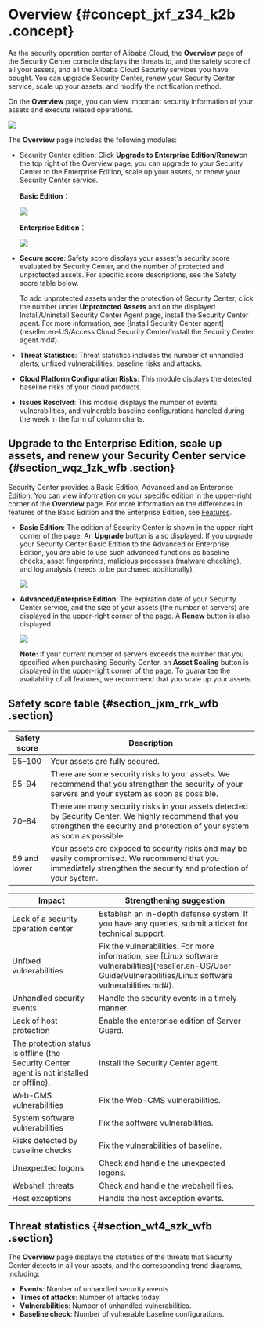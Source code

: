 # Overview {#concept_jxf_z34_k2b .concept}

As the security operation center of Alibaba Cloud, the **Overview** page of the Security Center console displays the threats to, and the safety score of all your assets, and all the Alibaba Cloud Security services you have bought. You can upgrade Security Center, renew your Security Center service, scale up your assets, and modify the notification method.

On the **Overview** page, you can view important security information of your assets and execute related operations.

![](http://static-aliyun-doc.oss-cn-hangzhou.aliyuncs.com/assets/img/15448/156104575649838_en-US.png)

The **Overview** page includes the following modules:

-   Security Center edition: Click **Upgrade to Enterprise Edition**/**Renew**on the top right of the Overview page, you can upgrade to your Security Center to the Enterprise Edition, scale up your assets, or renew your Security Center service.

    **Basic Edition**：

    ![](http://static-aliyun-doc.oss-cn-hangzhou.aliyuncs.com/assets/img/15448/156104575637208_en-US.png)

    **Enterprise Edition**：

    ![](http://static-aliyun-doc.oss-cn-hangzhou.aliyuncs.com/assets/img/15448/156104575637207_en-US.png)

-   **Secure score**: Safety score displays your assest's security score evaluated by Security Center, and the number of protected and unprotected assets. For specific score descriptions, see the Safety score table below.

    To add unprotected assets under the protection of Security Center, click the number under **Unprotected Assets** and on the displayed Install/Uninstall Security Center Agent page, install the Security Center agent. For more information, see [Install Security Center agent](reseller.en-US/Access Cloud Security Center/Install the Security Center agent.md#).

-   **Threat Statistics**: Threat statistics includes the number of unhandled alerts, unfixed vulnerabilities, baseline risks and attacks.
-   **Cloud Platform Configuration Risks**: This module displays the detected baseline risks of your cloud products.
-   **Issues Resolved**: This module displays the number of events, vulnerabilities, and vulnerable baseline configurations handled during the week in the form of column charts.

## Upgrade to the Enterprise Edition, scale up assets, and renew your Security Center service {#section_wqz_1zk_wfb .section}

Security Center provides a Basic Edition, Advanced and an Enterprise Edition. You can view information on your specific edition in the upper-right corner of the **Overview** page. For more information on the differences in features of the Basic Edition and the Enterprise Edition, see [Features](https://www.alibabacloud.com/help/doc-detail/42306.htm).

-   **Basic Edition**: The edition of Security Center is shown in the upper-right corner of the page. An **Upgrade** button is also displayed. If you upgrade your Security Center Basic Edition to the Advanced or Enterprise Edition, you are able to use such advanced functions as baseline checks, asset fingerprints, malicious processes \(malware checking\), and log analysis \(needs to be purchased additionally\).

    ![](http://static-aliyun-doc.oss-cn-hangzhou.aliyuncs.com/assets/img/15448/15610457566876_en-US.png)

-   **Advanced/Enterprise Edition**: The expiration date of your Security Center service, and the size of your assets \(the number of servers\) are displayed in the upper-right corner of the page. A **Renew** button is also displayed.

    ![](http://static-aliyun-doc.oss-cn-hangzhou.aliyuncs.com/assets/img/15448/156104575637207_en-US.png)

    **Note:** If your current number of servers exceeds the number that you specified when purchasing Security Center, an **Asset Scaling** button is displayed in the upper-right corner of the page. To guarantee the availability of all features, we recommend that you scale up your assets.


## Safety score table {#section_jxm_rrk_wfb .section}

|Safety score|Description|
|------------|-----------|
|95–100|Your assets are fully secured.|
|85–94|There are some security risks to your assets. We recommend that you strengthen the security of your servers and your system as soon as possible.|
|70–84|There are many security risks in your assets detected by Security Center. We highly recommend that you strengthen the security and protection of your system as soon as possible.|
|69 and lower|Your assets are exposed to security risks and may be easily compromised. We recommend that you immediately strengthen the security and protection of your system.|

|Impact|Strengthening suggestion|
|------|------------------------|
|Lack of a security operation center|Establish an in-depth defense system. If you have any queries, submit a ticket for technical support.|
|Unfixed vulnerabilities|Fix the vulnerabilities. For more information, see [Linux software vulnerabilities](reseller.en-US/User Guide/Vulnerabilities/Linux software vulnerabilities.md#).|
|Unhandled security events|Handle the security events in a timely manner.|
|Lack of host protection|Enable the enterprise edition of Server Guard.|
|The protection status is offline \(the Security Center agent is not installed or offline\).|Install the Security Center agent.|
|Web-CMS vulnerabilities|Fix the Web-CMS vulnerabilities.|
|System software vulnerabilities|Fix the software vulnerabilities.|
|Risks detected by baseline checks|Fix the vulnerabilities of baseline.|
|Unexpected logons|Check and handle the unexpected logons.|
|Webshell threats|Check and handle the webshell files.|
|Host exceptions|Handle the host exception events.|

## Threat statistics {#section_wt4_szk_wfb .section}

The **Overview** page displays the statistics of the threats that Security Center detects in all your assets, and the corresponding trend diagrams, including:

-   **Events**: Number of unhandled security events.
-   **Times of attacks**: Number of attacks today.
-   **Vulnerabilities**: Number of unhandled vulnerabilities.
-   **Baseline check**: Number of vulnerable baseline configurations.

